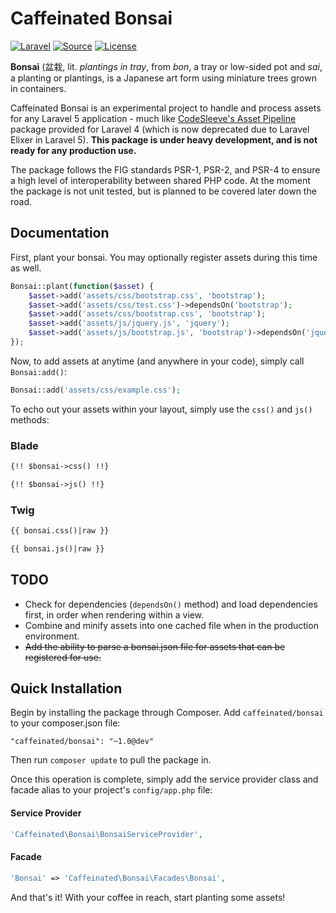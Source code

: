 Caffeinated Bonsai
====================
[![Laravel](https://img.shields.io/badge/Laravel-5.0-orange.svg?style=flat-square)](http://laravel.com)
[![Source](http://img.shields.io/badge/source-caffeinated/bonsai-blue.svg?style=flat-square)](https://github.com/caffeinated/bonsai)
[![License](http://img.shields.io/badge/license-MIT-brightgreen.svg?style=flat-square)](https://tldrlegal.com/license/mit-license)

**Bonsai** (盆栽, lit. *plantings in tray*, from *bon*, a tray or low-sided pot and *sai*, a planting or plantings, is a Japanese art form using miniature trees grown in containers.

Caffeinated Bonsai is an experimental project to handle and process assets for any Laravel 5 application - much like [CodeSleeve's Asset Pipeline](https://github.com/CodeSleeve/asset-pipeline) package provided for Laravel 4 (which is now deprecated due to Laravel Elixer in Laravel 5). **This package is under heavy development, and is not ready for any production use.**

The package follows the FIG standards PSR-1, PSR-2, and PSR-4 to ensure a high level of interoperability between shared PHP code. At the moment the package is not unit tested, but is planned to be covered later down the road.

Documentation
-------------
First, plant your bonsai. You may optionally register assets during this time as well.

```php
Bonsai::plant(function($asset) {
	$asset->add('assets/css/bootstrap.css', 'bootstrap');
	$asset->add('assets/css/test.css')->dependsOn('bootstrap');
	$asset->add('assets/css/bootstrap.css', 'bootstrap');                // Duplicate assets will be caught and ignored.
	$asset->add('assets/js/jquery.js', 'jquery');
	$asset->add('assets/js/bootstrap.js', 'bootstrap')->dependsOn('jquery');
});
```

Now, to add assets at anytime (and anywhere in your code), simply call `Bonsai:add()`:

```php
Bonsai::add('assets/css/example.css');
```

To echo out your assets within your layout, simply use the `css()` and `js()` methods:

### Blade

```html
{!! $bonsai->css() !!}

{!! $bonsai->js() !!}
```

### Twig

```html
{{ bonsai.css()|raw }}

{{ bonsai.js()|raw }}
```

TODO
----
- Check for dependencies (`dependsOn()` method) and load dependencies first, in order when rendering within a view.
- Combine and minify assets into one cached file when in the production environment.
- ~~Add the ability to parse a bonsai.json file for assets that can be registered for use.~~

Quick Installation
------------------
Begin by installing the package through Composer. Add `caffeinated/bonsai` to your composer.json file:

```
"caffeinated/bonsai": "~1.0@dev"
```

Then run `composer update` to pull the package in.

Once this operation is complete, simply add the service provider class and facade alias to your project's `config/app.php` file:

#### Service Provider

```php
'Caffeinated\Bonsai\BonsaiServiceProvider',
```

#### Facade

```php
'Bonsai' => 'Caffeinated\Bonsai\Facades\Bonsai',
```

And that's it! With your coffee in reach, start planting some assets!
